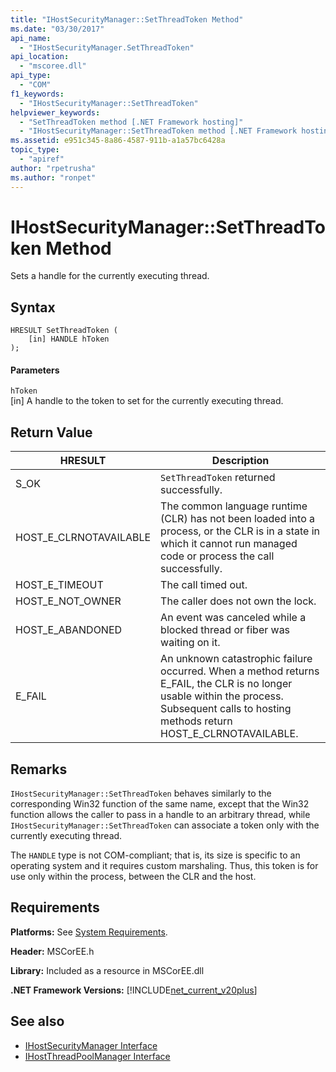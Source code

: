 ```yaml
---
title: "IHostSecurityManager::SetThreadToken Method"
ms.date: "03/30/2017"
api_name: 
  - "IHostSecurityManager.SetThreadToken"
api_location: 
  - "mscoree.dll"
api_type: 
  - "COM"
f1_keywords: 
  - "IHostSecurityManager::SetThreadToken"
helpviewer_keywords: 
  - "SetThreadToken method [.NET Framework hosting]"
  - "IHostSecurityManager::SetThreadToken method [.NET Framework hosting]"
ms.assetid: e951c345-8a86-4587-911b-a1a57bc6428a
topic_type: 
  - "apiref"
author: "rpetrusha"
ms.author: "ronpet"
---
```

# IHostSecurityManager::SetThreadToken Method
Sets a handle for the currently executing thread.  
  
## Syntax  
  
```  
HRESULT SetThreadToken (  
    [in] HANDLE hToken  
);  
```  
  
#### Parameters  
 `hToken`  
 [in] A handle to the token to set for the currently executing thread.  
  
## Return Value  
  
|HRESULT|Description|  
|-------------|-----------------|  
|S_OK|`SetThreadToken` returned successfully.|  
|HOST_E_CLRNOTAVAILABLE|The common language runtime (CLR) has not been loaded into a process, or the CLR is in a state in which it cannot run managed code or process the call successfully.|  
|HOST_E_TIMEOUT|The call timed out.|  
|HOST_E_NOT_OWNER|The caller does not own the lock.|  
|HOST_E_ABANDONED|An event was canceled while a blocked thread or fiber was waiting on it.|  
|E_FAIL|An unknown catastrophic failure occurred. When a method returns E_FAIL, the CLR is no longer usable within the process. Subsequent calls to hosting methods return HOST_E_CLRNOTAVAILABLE.|  
  
## Remarks  
 `IHostSecurityManager::SetThreadToken` behaves similarly to the corresponding Win32 function of the same name, except that the Win32 function allows the caller to pass in a handle to an arbitrary thread, while `IHostSecurityManager::SetThreadToken` can associate a token only with the currently executing thread.  
  
 The `HANDLE` type is not COM-compliant; that is, its size is specific to an operating system and it requires custom marshaling. Thus, this token is for use only within the process, between the CLR and the host.  
  
## Requirements  
 **Platforms:** See [System Requirements](../../../../docs/framework/get-started/system-requirements.md).  
  
 **Header:** MSCorEE.h  
  
 **Library:** Included as a resource in MSCorEE.dll  
  
 **.NET Framework Versions:** [!INCLUDE[net_current_v20plus](../../../../includes/net-current-v20plus-md.md)]  
  
## See also
- [IHostSecurityManager Interface](../../../../docs/framework/unmanaged-api/hosting/ihostsecuritymanager-interface.md)
- [IHostThreadPoolManager Interface](../../../../docs/framework/unmanaged-api/hosting/ihostthreadpoolmanager-interface.md)
